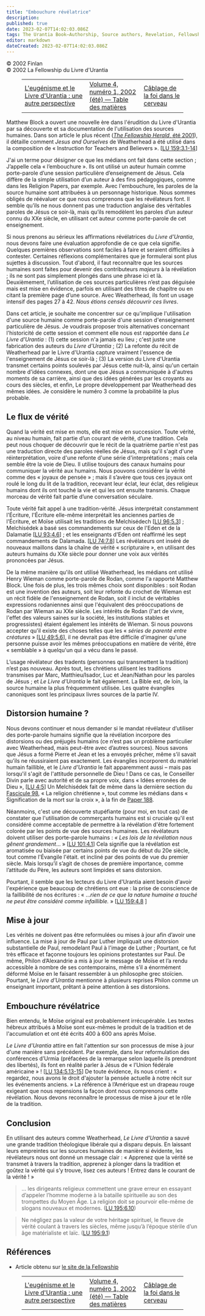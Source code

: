 ```yaml
---
title: "Embouchure révélatrice"
description: 
published: true
date: 2023-02-07T14:02:03.086Z
tags: The Urantia Book—Authorship, Source authors, Revelation, Fellowship Herald, article
editor: markdown
dateCreated: 2023-02-07T14:02:03.086Z
---
```


<p class="v-card v-sheet theme--light grey lighten-3 px-2">© 2002 Finlan<br>© 2002 La Fellowship du Livre d'Urantia</p>
<figure class="table chapter-navigator">
  <table>
    <tbody>
      <tr>
        <td>
        <a href="/fr/article/Paul_Premsagar/Eugenics_and_The_Urantia_Book_Another_Perspective">
          <span class="mdi mdi-arrow-left-drop-circle"></span><span class="pl-2">L'eugénisme et le Livre d'Urantia : une autre perspective</span>
        </a>
        </td>
        <td>
        <a href="/fr/index/articles_herald#volume-4-numéro-1-2002-été">
          <span class="mdi mdi-book-open-variant"></span><span class="pl-2">Volume 4, numéro 1, 2002 (été) — Table des matières</span>
        </a>
        </td>
        <td>
        <a href="/fr/article/Sara_Blackstock/Faith_Wiring_in_the_Brain">
          <span class="pr-2">Câblage de la foi dans le cerveau</span><span class="mdi mdi-arrow-right-drop-circle"></span>
        </a>
        </td>
      </tr>
    </tbody>
  </table>
</figure>



Matthew Block a ouvert une nouvelle ère dans l'érudition du Livre d'Urantia par sa découverte et sa documentation de l'utilisation des sources humaines. Dans son article le plus récent ([_The Fellowship Herald_, été 2001](/fr/article/Matthew_Block/A_Source_Study_Of_Instruction_For_Teachers_And_Believers)), il détaille comment _Jesus and Ourselves_ de Weatherhead a été utilisé dans la composition de « Instruction for Teachers and Believers ». <a id="a13_446"></a>[[LU 159:3.1-14](/fr/The_Urantia_Book/159#p3_1)]

J'ai un terme pour désigner ce que les médians ont fait dans cette section ; J’appelle cela « l’embouchure ». Ils ont utilisé un auteur humain comme porte-parole d’une session particulière d’enseignement de Jésus. Cela diffère de la simple utilisation d’un auteur à des fins pédagogiques, comme dans les Religion Papers, par exemple. Avec l'embouchure, les paroles de la source humaine sont attribuées à un personnage historique. Nous sommes obligés de réévaluer ce que nous comprenons que les révélateurs font. Il semble qu’ils ne nous donnent pas une traduction anglaise des véritables paroles de Jésus ce soir-là, mais qu’ils remodèlent les paroles d’un auteur connu du XXe siècle, en utilisant cet auteur comme porte-parole de cet enseignement.

Si nous prenons au sérieux les affirmations révélatrices du _Livre d'Urantia_, nous devons faire une évaluation approfondie de ce que cela signifie. Quelques premières observations sont faciles à faire et seraient difficiles à contester. Certaines réflexions complémentaires que je formulerai sont plus sujettes à discussion. Tout d'abord, il faut reconnaître que les sources humaines sont faites pour devenir des contributeurs _majeurs_ à la révélation ; ils ne sont pas simplement plongés dans une phrase ici et là. Deuxièmement, l’utilisation de ces sources particulières n’est pas déguisée mais est mise en évidence, parfois en utilisant des titres de chapitre ou en citant la première page d’une source. Avec Weatherhead, ils font un usage intensif des pages 27 à 42. _Nous étions censés découvrir ces livres_.

Dans cet article, je souhaite me concentrer sur ce qu'implique l'utilisation d'une source humaine comme porte-parole d'une session d'enseignement particulière de Jésus. Je voudrais proposer trois alternatives concernant l'historicité de cette session et comment elle nous est rapportée dans _Le Livre d'Urantia_ : (1) cette session n'a jamais eu lieu ; c'est juste une fabrication des auteurs du _Livre d'Urantia_ ; (2) La refonte du récit de Weatherhead par le Livre d'Urantia capture vraiment l'essence de l'enseignement de Jésus ce soir-là ; (3) La version du Livre d'Urantia transmet certains points soulevés par Jésus cette nuit-là, ainsi qu'un certain nombre d'idées connexes, dont une que Jésus a communiquée à d'autres moments de sa carrière, ainsi que des idées générées par les croyants au cours des siècles, et enfin, Le propre développement par Weatherhead des mêmes idées. Je considère le numéro 3 comme la probabilité la plus probable.

## Le flux de vérité

Quand la vérité est mise en mots, elle est mise en succession. Toute vérité, au niveau humain, fait partie d’un courant de vérité, d’une tradition. Cela peut nous choquer de découvrir que le récit de la quatrième partie n'est pas une traduction directe des paroles réelles de Jésus, mais qu'il s'agit d'une réinterprétation, voire d'une refonte d'une série d'interprétations ; mais cela semble être la voie de Dieu. Il utilise toujours des canaux humains pour communiquer la vérité aux humains. Nous pouvons considérer la vérité comme des « joyaux de pensée » ; mais il s’avère que tous ces joyaux ont roulé le long du lit de la tradition, recevant leur éclat, leur éclat, des religieux humains dont ils ont touché la vie et qui les ont ensuite transmis. Chaque morceau de vérité fait partie d’une conversation séculaire.

Toute vérité fait appel à une tradition-vérité. Jésus interprétait constamment l'Écriture, l'Écriture elle-même interprétait les anciennes parties de l'Écriture, et Moïse utilisait les traditions de Melchisédech <a id="a25_212"></a>[[LU 96:5.3](/fr/The_Urantia_Book/96#p5_3)] ; Melchisédek a basé ses commandements sur ceux de l'Eden et de la Dalamatie <a id="a25_333"></a>[[LU 93:4.6](/fr/The_Urantia_Book/93#p4_6)] ; et les enseignants d'Eden ont réaffirmé les sept commandements de Dalamada. <a id="a25_455"></a>[[LU 74:7.8](/fr/The_Urantia_Book/74#p7_8)] Les révélateurs ont inséré de nouveaux maillons dans la chaîne de vérité « scripturaire », en utilisant des auteurs humains du XXe siècle pour donner une voix aux vérités prononcées par Jésus.

De la même manière qu'ils ont utilisé Weatherhead, les médians ont utilisé Henry Wieman comme porte-parole de Rodan, comme l'a rapporté Matthew Block. Une fois de plus, les trois mêmes choix sont disponibles : soit Rodan est une invention des auteurs, soit leur refonte du crochet de Wieman est un récit fidèle de l'enseignement de Rodan, soit il inclut de véritables expressions rodaniennes ainsi que l'équivalent des préoccupations de Rodan par Wieman au XXe siècle. Les intérêts de Rodan (l'art de vivre, l'effet des valeurs saines sur la société, les institutions stables et progressistes) étaient également les intérêts de Wieman. Si nous pouvons accepter qu'il existe des choses telles que les « _séries de parenté entre créatures_ » <a id="a27_740"></a>[[LU 49:5.6](/fr/The_Urantia_Book/49#p5_22)], il ne devrait pas être difficile d'imaginer qu'une personne puisse avoir les mêmes préoccupations en matière de vérité, être « semblable » à quelqu'un qui a vécu dans le passé.

L’usage révélateur des tradents (personnes qui transmettent la tradition) n’est pas nouveau. Après tout, les chrétiens utilisent les traditions transmises par Marc, Matthieu/Isador, Luc et Jean/Nathan pour les paroles de Jésus ; et _Le Livre d'Urantia_ le fait également. La Bible est, de loin, la source humaine la plus fréquemment utilisée. Les quatre évangiles canoniques sont les principaux livres sources de la partie IV.

## Distorsion humaine ?

Nous devons continuer et nous demander si le mandat révélateur d’utiliser des porte-parole humains signifie que la révélation incorpore des distorsions ou des préjugés humains (ce n’est pas un problème particulier avec Weatherhead, mais peut-être avec d’autres sources). Nous savons que Jésus a formé Pierre et Jean et les a envoyés prêcher, même s’il savait qu’ils ne réussiraient pas exactement. Les évangiles incorporent du matériel humain faillible, et le _Livre d'Urantia_ le fait apparemment aussi – mais pas lorsqu'il s'agit de l'attitude personnelle de Dieu ! Dans ce cas, le Conseiller Divin parle avec autorité et de sa propre voix, dans « Idées erronées de Dieu », <a id="a33_676"></a>[[LU 4:5](/fr/The_Urantia_Book/4#p5)] Un Melchisédek fait de même dans la dernière section du [Fascicule 98](/fr/The_Urantia_Book/98), « La religion chrétienne », tout comme les médians dans « Signification de la mort sur la croix », à la fin de <a id="a33_922"></a>[Paper 188](/fr/The_Urantia_Book/188#p4).

Néanmoins, c'est une découverte stupéfiante (pour moi, en tout cas) de constater que l'utilisation de commerçants humains est si cruciale qu'il est considéré comme acceptable de permettre à la révélation d'être fortement colorée par les points de vue des sources humaines. Les révélateurs doivent utiliser des porte-parole humains : _« Les lois de la révélation nous gênent grandement_... » <a id="a35_391"></a>[[LU 101:4.1](/fr/The_Urantia_Book/101#p4_1)] Cela signifie que la révélation est aromatisée ou biaisée par certains points de vue du début du 20e siècle, tout comme l'Évangile l'était. et incliné par des points de vue du premier siècle. Mais lorsqu’il s’agit de choses de première importance, comme l’attitude du Père, les auteurs sont limpides et sans distorsion.

Pourtant, il semble que les lecteurs du Livre d'Urantia aient besoin d'avoir l'expérience que beaucoup de chrétiens ont eue : la prise de conscience de la faillibilité de nos écritures : « …_rien de ce que la nature humaine a touché ne peut être considéré comme infaillible._ » <a id="a37_278"></a>[[LU 159:4.8](/fr/The_Urantia_Book/159#p4_8) ]

## Mise à jour

Les vérités ne doivent pas être reformulées ou mises à jour afin d’avoir une influence. La mise à jour de Paul par Luther impliquait une distorsion substantielle de Paul, remodelant Paul à l'image de Luther ; Pourtant, ce fut très efficace et façonne toujours les opinions protestantes sur Paul. De même, Philon d’Alexandrie a mis à jour le message de Moïse et l’a rendu accessible à nombre de ses contemporains, même s’il a énormément déformé Moïse en le faisant ressembler à un philosophe grec stoïcien. Pourtant, le _Livre d'Urantia_ mentionne à plusieurs reprises Philon comme un enseignant important, prêtant à peine attention à ses distorsions.

## Embouchure révélatrice

Bien entendu, le Moïse original est probablement irrécupérable. Les textes hébreux attribués à Moïse sont eux-mêmes le produit de la tradition et de l'accumulation et ont été écrits 400 à 600 ans après Moïse.

_Le Livre d'Urantia_ attire en fait l'attention sur son processus de mise à jour d'une manière sans précédent. Par exemple, dans leur reformulation des conférences d’Urmia (préfacées de la remarque selon laquelle ils prendront des libertés), ils font en réalité parler à Jésus de « l’Union fédérale américaine » ! <a id="a47_314"></a>[[LU 134:5.13-15](/fr/The_Urantia_Book/134#p5_13)] De toute évidence, ils nous crient : « regardez, nous avons le droit d'ajouter la pensée actuelle à notre récit sur les événements anciens. » La référence à l’Amérique est un drapeau rouge exigeant que nous repensions la façon dont nous comprenons cette révélation. Nous devons reconnaître le processus de mise à jour et le rôle de la tradition.

## Conclusion

En utilisant des auteurs comme Weatherhead, _Le Livre d'Urantia_ a sauvé une grande tradition théologique libérale qui a disparu depuis. En laissant leurs empreintes sur les sources humaines de manière si évidente, les révélateurs nous ont donné un message clair : « Apprenez que la vérité se transmet à travers la tradition, apprenez à plonger dans la tradition et goûtez la vérité qui s’y trouve, lisez ces auteurs ! Entrez dans le courant de la vérité ! »

> ... les dirigeants religieux commettent une grave erreur en essayant d’appeler l’homme moderne à la bataille spirituelle au son des trompettes du Moyen Âge. La religion doit se pourvoir elle-même de slogans nouveaux et modernes. (<a id="a53_232"></a>[LU 195:6.10](/fr/The_Urantia_Book/195#p6_10))

> Ne négligez pas la valeur de votre héritage spirituel, le fleuve de vérité coulant à travers les siècles, même jusqu’à l’époque stérile d’un âge matérialiste et laïc. (<a id="a55_170"></a>[LU 195:9.1](/fr/The_Urantia_Book/195#p9_1))

## Références

- Article obtenu sur [le site de la Fellowship](https://urantia-book.org/archive/newsletters/herald/)



<figure class="table chapter-navigator">
  <table>
    <tbody>
      <tr>
        <td>
        <a href="/fr/article/Paul_Premsagar/Eugenics_and_The_Urantia_Book_Another_Perspective">
          <span class="mdi mdi-arrow-left-drop-circle"></span><span class="pl-2">L'eugénisme et le Livre d'Urantia : une autre perspective</span>
        </a>
        </td>
        <td>
        <a href="/fr/index/articles_herald#volume-4-numéro-1-2002-été">
          <span class="mdi mdi-book-open-variant"></span><span class="pl-2">Volume 4, numéro 1, 2002 (été) — Table des matières</span>
        </a>
        </td>
        <td>
        <a href="/fr/article/Sara_Blackstock/Faith_Wiring_in_the_Brain">
          <span class="pr-2">Câblage de la foi dans le cerveau</span><span class="mdi mdi-arrow-right-drop-circle"></span>
        </a>
        </td>
      </tr>
    </tbody>
  </table>
</figure>
